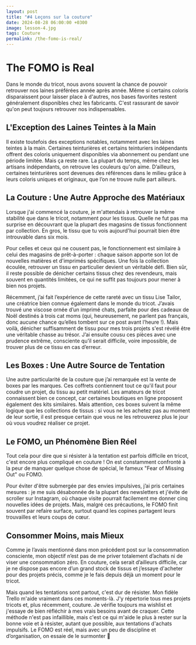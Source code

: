 ```yaml
---
layout: post
title: "#4 Leçons sur la couture"
date: 2024-08-28 06:00:00 +0300
image: lesson-4.jpg
tags: Couture
permalink: /the-fomo-is-real/
---
```


# The FOMO is Real

Dans le monde du tricot, nous avons souvent la chance de pouvoir retrouver nos laines préférées année après année. Même si certains coloris disparaissent pour laisser place à d'autres, nos bases favorites restent généralement disponibles chez les fabricants. C'est rassurant de savoir qu'on peut toujours retrouver nos indispensables.

## L'Exception des Laines Teintes à la Main

Il existe toutefois des exceptions notables, notamment avec les laines teintes à la main. Certaines teinturières et certains teinturiers indépendants offrent des coloris uniquement disponibles via abonnement ou pendant une période limitée. Mais ça reste rare. La plupart du temps, même chez les artisans indépendants, on retrouve les couleurs qu'on aime. D’ailleurs, certaines teinturières sont devenues des références dans le milieu grâce à leurs coloris uniques et originaux, que l’on ne trouve nulle part ailleurs.

## La Couture : Une Autre Approche des Matériaux

Lorsque j'ai commencé la couture, je m'attendais à retrouver la même stabilité que dans le tricot, notamment pour les tissus. Quelle ne fut pas ma surprise en découvrant que la plupart des magasins de tissus fonctionnent par collection. En gros, le tissu que tu vois aujourd'hui pourrait bien être introuvable dans six mois.

Pour celles et ceux qui ne cousent pas, le fonctionnement est similaire à celui des magasins de prêt-à-porter : chaque saison apporte son lot de nouvelles matières et d'imprimés spécifiques. Une fois la collection écoulée, retrouver un tissu en particulier devient un véritable défi. Bien sûr, il reste possible de dénicher certains tissus chez des revendeurs, mais souvent en quantités limitées, ce qui ne suffit pas toujours pour mener à bien nos projets.

Récemment, j’ai fait l’expérience de cette rareté avec un tissu Lise Tailor, une créatrice bien connue également dans le monde du tricot. J’avais trouvé une viscose ornée d’un imprimé chats, parfaite pour des cadeaux de Noël destinés à trois cat moms (qui, heureusement, ne parlent pas français, donc aucune chance qu’elles tombent sur ce post avant l’heure !). Mais voilà, dénicher suffisamment de tissu pour mes trois projets s'est révélé être une véritable chasse au trésor. J’ai ensuite cousu ces pièces avec une prudence extrême, consciente qu’il serait difficile, voire impossible, de trouver plus de ce tissu en cas d’erreur.

## Les Boxes : Une Autre Source de Tentation

Une autre particularité de la couture que j’ai remarquée est la vente de boxes par les marques. Ces coffrets contiennent tout ce qu'il faut pour coudre un projet, du tissu au petit matériel. Les amateurs de tricot connaissent bien ce concept, car certaines boutiques en ligne proposent également des kits similaires. Mais attention, ces boxes suivent la même logique que les collections de tissus : si vous ne les achetez pas au moment de leur sortie, il est presque certain que vous ne les retrouverez plus le jour où vous voudrez réaliser ce projet.

## Le FOMO, un Phénomène Bien Réel

Tout cela pour dire que si résister à la tentation est parfois difficile en tricot, c'est encore plus compliqué en couture ! On est constamment confronté à la peur de manquer quelque chose de spécial, le fameux "Fear of Missing Out" ou FOMO.

Pour éviter d'être submergée par des envies impulsives, j’ai pris certaines mesures : je me suis désabonnée de la plupart des newsletters et j'évite de scroller sur Instagram, où chaque visite pourrait facilement me donner cinq nouvelles idées de projets. Mais, malgré ces précautions, le FOMO finit souvent par refaire surface, surtout quand les copines partagent leurs trouvailles et leurs coups de cœur.

## Consommer Moins, mais Mieux

Comme je l’avais mentionné dans mon précédent post sur la consommation consciente, mon objectif n’est pas de me priver totalement d’achats ni de viser une consommation zéro. En couture, cela serait d’ailleurs difficile, car je ne dispose pas encore d’un grand stock de tissus et j’essaye d'acheter pour des projets précis, comme je le fais depuis déjà un moment pour le tricot.

Mais quand les tentations sont partout, c'est dur de résister. Mon fidèle Trello m'aide vraiment dans ces moments-là. J'y répertorie tous mes projets tricots et, plus récemment, couture. Je vérifie toujours ma wishlist et j'essaye de bien réfléchir à mes vrais besoins avant de craquer. Cette méthode n'est pas infaillible, mais c'est ce qui m'aide le plus à rester sur la bonne voie et à résister, autant que possible, aux tentations d'achats impulsifs. Le FOMO est réel, mais avec un peu de discipline et d’organisation, on essaie de le surmonter 🤞